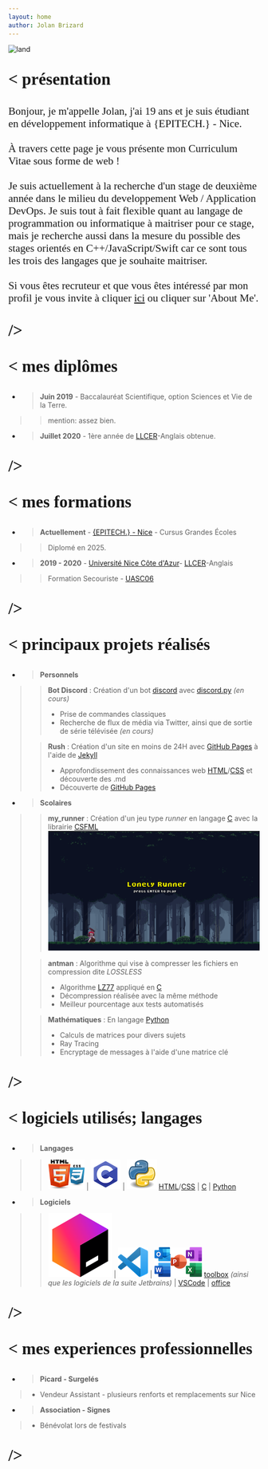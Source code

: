 ```yaml
---
layout: home
author: Jolan Brizard
---
```



![land](assets/lands.jpeg)

<h2><p style="font-family: american typewriter; font-size:25pt; font-weight: 600">
    < présentation
</p></h2>


<h2><div class="trigger"><p style="font-family: gill sans; font-size:16pt; font-weight: 400">
    Bonjour, je m'appelle Jolan, j'ai 19 ans et je suis étudiant en développement informatique à {EPITECH.} - Nice.
    <br>
    <br>
    À travers cette page je vous présente mon Curriculum Vitae sous forme de web !
    <br>
    <br>
    Je suis actuellement à la recherche d'un stage de deuxième année dans le milieu du developpement Web / Application
    DevOps. Je suis tout à fait flexible quant au langage de programmation ou informatique à maitriser pour ce stage, 
    mais je recherche aussi dans la mesure du possible des stages orientés en C++/JavaScript/Swift car ce sont tous
    les trois des langages que je souhaite maitriser.
    <br>
    <br>
    Si vous êtes recruteur et que vous êtes intéressé par mon profil je vous invite à cliquer <a class="page-link" href="/about/">ici</a>
    ou cliquer sur 'About Me'.
</p></div></h2>



<h2><p style="font-family: american typewriter; font-size:25pt; font-weight: 600">
    />
</p></h2>


<h2><p style="font-family: american typewriter; font-size:25pt; font-weight: 600">
    < mes diplômes
</p></h2>


* > **Juin 2019** - Baccalauréat Scientifique, option Sciences et Vie de la Terre.
>> mention: assez bien.
* > **Juillet 2020** - 1ère année de [LLCER](https://fr.wikipedia.org/wiki/Licence_de_langues,_litt%C3%A9ratures_et_civilisations_%C3%A9trang%C3%A8res_et_r%C3%A9gionales)-Anglais obtenue.


<h2><p style="font-family: american typewriter; font-size:25pt; font-weight: 600">
    />
</p></h2>



<h2><p style="font-family: american typewriter; font-size:25pt; font-weight: 600">
    < mes formations
</p></h2>


* > **Actuellement** - [{EPITECH.} - Nice](https://www.epitech.eu/fr/ecole-informatique-nice/) - Cursus Grandes Écoles
>> Diplomé en 2025.
* > **2019 - 2020** - [Université Nice Côte d'Azur](https://univ-cotedazur.fr/)- [LLCER](https://fr.wikipedia.org/wiki/Licence_de_langues,_litt%C3%A9ratures_et_civilisations_%C3%A9trang%C3%A8res_et_r%C3%A9gionales)-Anglais
>> Formation Secouriste - [UASC06](http://www.uasc06.org/)


<h2><p style="font-family: american typewriter; font-size:25pt; font-weight: 600">
    />
</p></h2>




<h2><p style="font-family: american typewriter; font-size:25pt; font-weight: 600">
    < principaux projets réalisés
</p></h2>


* > **Personnels**
>>  **Bot Discord** : Création d'un bot [discord](https://fr.wikipedia.org/wiki/Discord_(logiciel)) avec [discord.py](https://discordpy.readthedocs.io/en/latest/index.html) *(en cours)*
>>- Prise de commandes classiques
>>- Recherche de flux de média via Twitter, ainsi que de sortie de série télévisée *(en cours)*
>
>> **Rush** : Création d'un site en moins de 24H avec [GitHub Pages](https://pages.github.com/) à l'aide de [Jekyll](https://jekyllrb.com/)
>>- Approfondissement des connaissances web [HTML](https://fr.wikipedia.org/wiki/Hypertext_Markup_Language)/[CSS](https://fr.wikipedia.org/wiki/Feuilles_de_style_en_cascade) et découverte des .md
>>- Découverte de [GitHub Pages](https://pages.github.com/)
* > **Scolaires**
>> **my_runner** : Création d'un jeu type *runner* en langage [C](https://fr.wikipedia.org/wiki/C_(langage)) avec la librairie [CSFML](https://www.sfml-dev.org/download/csfml/index-fr.php) ![](assets/runner.png)
>
>> **antman** : Algorithme qui vise à compresser les fichiers en compression dite *LOSSLESS*
>>- Algorithme [LZ77](https://en.wikipedia.org/wiki/LZ77_and_LZ78) appliqué en [C](https://fr.wikipedia.org/wiki/C_(langage))
>>- Décompression réalisée avec la même méthode
>>- Meilleur pourcentage aux tests automatisés
>
>> **Mathématiques** : En langage [Python](https://fr.wikipedia.org/wiki/Python_(langage))
>>- Calculs de matrices pour divers sujets
>>- Ray Tracing
>>- Encryptage de messages à l'aide d'une matrice clé


<h2><p style="font-family: american typewriter; font-size:25pt; font-weight: 600">
    />
</p></h2>



<h2><p style="font-family: american typewriter; font-size:25pt; font-weight: 600">
    < logiciels utilisés; langages
</p></h2>


* > **Langages**
>> ![html css](assets/htmlcss.png) | ![C](assets/c.png) | ![Python](assets/python.png)
>> [HTML](https://fr.wikipedia.org/wiki/Hypertext_Markup_Language)/[CSS](https://fr.wikipedia.org/wiki/Feuilles_de_style_en_cascade) | [C](https://fr.wikipedia.org/wiki/C_(langage)) | [Python](https://fr.wikipedia.org/wiki/Python_(langage))
>
* > **Logiciels**
>> ![toolbox](assets/toolbox.png) | ![VS](assets/vscode_icon.png) | ![office](assets/suite_office_icon.png)
>> [toolbox](https://www.jetbrains.com/fr-fr/toolbox-app/) *(ainsi que les logiciels de la suite Jetbrains)* | [VSCode](https://code.visualstudio.com/) | [office](https://www.office.com/) 

<h2><p style="font-family: american typewriter; font-size:25pt; font-weight: 600">
    />
</p></h2>



<h2><p style="font-family: american typewriter; font-size:25pt; font-weight: 600">
    < mes experiences professionnelles
</p></h2>


* > **Picard - Surgelés**
>- Vendeur Assistant - plusieurs renforts et remplacements sur Nice
* > **Association - Signes**
>- Bénévolat lors de festivals


<h2><p style="font-family: american typewriter; font-size:25pt; font-weight: 600">
    />
</p></h2>